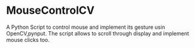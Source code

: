 # MouseControlCV
A Python Script to control mouse and implement its gesture usin OpenCV,pynput.
The script allows to scroll through display and implement mouse clicks too.
